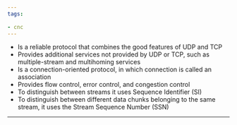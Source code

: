 ```yaml
---
tags:
  
- cnc
---
```

- Is a reliable protocol that combines the good features of UDP and TCP
- Provides additional services not provided by UDP or TCP, such as multiple-stream and multihoming services
- Is a connection-oriented protocol, in which connection is called an association
- Provides flow control, error control, and congestion control
- To distinguish between streams it uses Sequence Identifier (SI)
- To distinguish between different data chunks belonging to the same stream, it uses the Stream Sequence Number (SSN)

---
